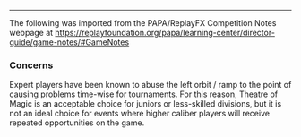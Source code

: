 ***
The following was imported from the PAPA/ReplayFX Competition Notes webpage at https://replayfoundation.org/papa/learning-center/director-guide/game-notes/#GameNotes

### Concerns
            
Expert players have been known to abuse the left orbit / ramp to the point of causing problems time-wise for tournaments. For this reason, Theatre of Magic is an acceptable choice for juniors or less-skilled divisions, but it is not an ideal choice for events where higher caliber players will receive repeated opportunities on the game.